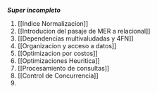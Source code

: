 
***Super incompleto***

1. [[Indice Normalizacion]]
2. [[Introducion del pasaje de MER a relacional]]
3. [[Dependencias multivaludadas y 4FN]]
4. [[Organizacion y acceso a datos]]
5. [[Optimizacion por costos]]
6. [[Optimizaciones Heuritica]]
7. [[Procesamiento de consultas]]
8. [[Control de Concurrencia]]
9. 
